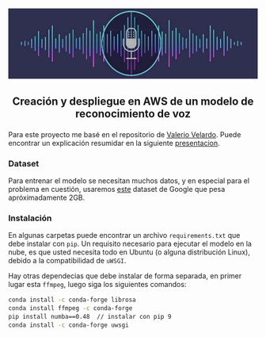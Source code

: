 

<p align="center">
    <br>
    <img src="./../assets/portada.jpeg"/>
    </a>
    <br>
</p>

<h2 align="center">
<p>Creación y despliegue en AWS de un modelo de reconocimiento de voz</p>
</h2>

Para este proyecto me basé en el repositorio de [Valerio Velardo](https://www.youtube.com/channel/UCZPFjMe1uRSirmSpznqvJfQ). Puede encontrar un explicación resumidar en la siguiente [presentacion](./presentacion.pdf).

### Dataset
Para entrenar el modelo se necesitan muchos datos, y en especial para el problema en cuestión, usaremos [este](https://ai.googleblog.com/2017/08/launching-speech-commands-dataset.html) dataset de Google que pesa apróximadamente 2GB.


### Instalación
En algunas carpetas puede encontrar un archivo `requirements.txt` que debe instalar con `pip`. Un requisito necesario para ejecutar el modelo en la nube, es que usted necesita todo en Ubuntu (o alguna distribución Linux), debido a la compatibilidad de `uWSGI`.

Hay otras dependecias que debe instalar de forma separada, en primer lugar esta `ffmpeg`, luego siga los siguientes comandos:

```bash
conda install -c conda-forge librosa
conda install ffmpeg -c conda-forge
pip install numba==0.48  // instalar con pip 9
conda install -c conda-forge uwsgi
```
